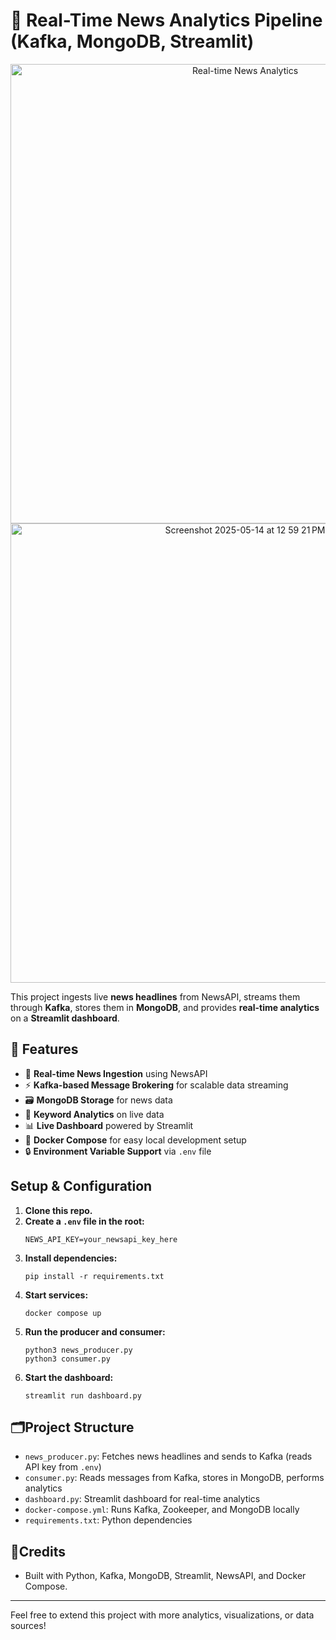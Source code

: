 # 📰 **Real-Time News Analytics Pipeline** (Kafka, MongoDB, Streamlit)

<div align="center">
  <img width="735" alt="Real-time News Analytics" src="https://github.com/user-attachments/assets/5c7c4d16-5001-4005-905d-808db10124fb" />
</div>

<div align="center">
  <img width="735" alt="Screenshot 2025-05-14 at 12 59 21 PM" src="https://github.com/user-attachments/assets/6c2918c8-7016-4c9e-a167-4c2ad39668ce" />
</div>
  

This project ingests live **news headlines** from NewsAPI, streams them through **Kafka**, stores them in **MongoDB**, and provides **real-time analytics** on a **Streamlit dashboard**.

## 🚀 **Features**
- 🚨 **Real-time News Ingestion** using NewsAPI
- ⚡ **Kafka-based Message Brokering** for scalable data streaming
- 🗃️ **MongoDB Storage** for news data
- 🔑 **Keyword Analytics** on live data
- 📊 **Live Dashboard** powered by Streamlit
- 🐳 **Docker Compose** for easy local development setup
- 🔒 **Environment Variable Support** via `.env` file

## Setup & Configuration

1. **Clone this repo.**
2. **Create a `.env` file in the root:**
   ```
   NEWS_API_KEY=your_newsapi_key_here
   ```
3. **Install dependencies:**
   ```
   pip install -r requirements.txt
   ```
4. **Start services:**
   ```
   docker compose up
   ```
5. **Run the producer and consumer:**
   ```
   python3 news_producer.py
   python3 consumer.py
   ```
6. **Start the dashboard:**
   ```
   streamlit run dashboard.py
   ```

## 🗂️Project Structure
- `news_producer.py`: Fetches news headlines and sends to Kafka (reads API key from `.env`)
- `consumer.py`: Reads messages from Kafka, stores in MongoDB, performs analytics
- `dashboard.py`: Streamlit dashboard for real-time analytics
- `docker-compose.yml`: Runs Kafka, Zookeeper, and MongoDB locally
- `requirements.txt`: Python dependencies

## 🌟Credits
- Built with Python, Kafka, MongoDB, Streamlit, NewsAPI, and Docker Compose.

---

Feel free to extend this project with more analytics, visualizations, or data sources!
